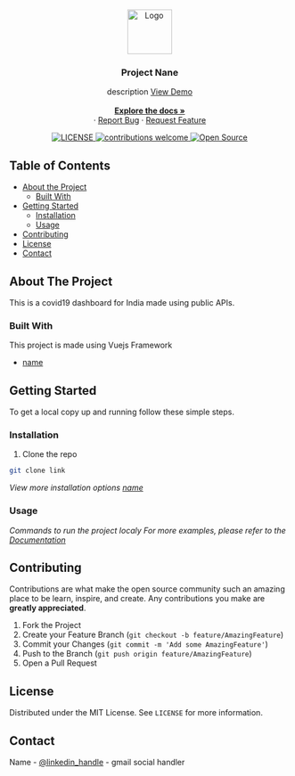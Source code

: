 <!-- PROJECT LOGO -->
<br />
<p align="center">
  <a href="https://github.com/github_username/repo">
    <img src="https://img.icons8.com/nolan/64/coronavirus.png" alt="Logo" width="80" height="80">
  </a>

  <h3 align="center">Project Nane</h3>

  <p align="center">
    description 
    <a href="link"> View Demo </a>
     <br />
    <br />
    <a href="#"><strong>Explore the docs »</strong></a>
    <br />
    ·
    <a href="https://github.com/jaisoneji/covid19-dashboard/issues/new?title=Bug%20Report">Report Bug</a>
    ·
    <a href="https://github.com/jaisoneji/covid19-dashboard/issues/new?title=Feature%20Request">Request Feature</a>

  </p>
<p align="center">
<a href="LICENSE_LINK">
    <img src="https://img.shields.io/github/license/mashape/apistatus.svg" alt="LICENSE">
</a>
<a href="https://github.com/jaisoneji/covid19-dashboard/issues">
    <img src="https://img.shields.io/badge/contributions-welcome-brightgreen.svg?style=flat" alt="contributions welcome">
</a>
<a href="#">
    <img src="https://badges.frapsoft.com/os/v1/open-source.svg?v=103" alt="Open Source">
</a>
</p>
</p>


<!-- TABLE OF CONTENTS -->
## Table of Contents

* [About the Project](#about-the-project)
  * [Built With](#built-with)
* [Getting Started](#getting-started)
  * [Installation](#installation)
  * [Usage](#usage)
* [Contributing](#contributing)
* [License](#license)
* [Contact](#contact)


<!-- ABOUT THE PROJECT -->
## About The Project

This is a covid19 dashboard for India made using public APIs.

### Built With
 This project is made using Vuejs Framework

* [name](link_here)

<!-- GETTING STARTED -->
## Getting Started

To get a local copy up and running follow these simple steps.

### Installation
 
1. Clone the repo
```sh
git clone link
```

_View more installation options [name](link)_

<!-- USAGE EXAMPLES -->
### Usage

*Commands to run the project localy*
_For more examples, please refer to the [Documentation](link)_



<!-- CONTRIBUTING -->
## Contributing

Contributions are what make the open source community such an amazing place to be learn, inspire, and create. Any contributions you make are **greatly appreciated**.

1. Fork the Project
2. Create your Feature Branch (`git checkout -b feature/AmazingFeature`)
3. Commit your Changes (`git commit -m 'Add some AmazingFeature'`)
4. Push to the Branch (`git push origin feature/AmazingFeature`)
5. Open a Pull Request



<!-- LICENSE -->
## License

Distributed under the MIT License. See `LICENSE` for more information.



<!-- CONTACT -->
## Contact

Name - [@linkedin_handle](https://www.linkedin.com/in/) - gmail
social handler
